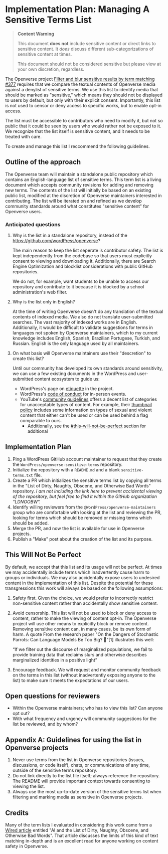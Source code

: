 # Implementation Plan: Managing A Sensitive Terms List

> **Content Warning**
>
> This document **does not** include sensitive content or direct links to
> sensitive content. It _does_ discuss different sub-categorizations of
> sensitive content at times.
>
> This document should not be considered sensitive but please view at your own
> discretion, regardless.

The Openverse project
[Filter and blur sensitive results by term matching #377](https://github.com/orgs/WordPress/projects/70?query=is%3Aopen+sort%3Aupdated-desc&pane=issue&itemId=19530115)
requires that we compare the textual contents of Openverse media against a
denylist of sensitive terms. We use this list to identify media that should be
marked as "sensitive," which means they should not be displayed to users by
default, but only with their explicit consent. Importantly, this list is not
used to censor or deny access to specific works, but to enable opt-in access.

The list must be accessible to contributors who need to modify it, but not so
public that it could be seen by users who would rather not be exposed to it. We
recognize that the list itself is sensitive content, and it needs to be treated
with care.

To create and manage this list I reccommend the following guidelines.

## Outline of the approach

The Openverse team will maintain a standalone public repository which contains
an English-language list of sensitive terms. This term list is a living document
which accepts community revisions for adding and removing new terms. The
contents of the list will initially be based on an existing public list,
modified at the discretion of Openverse maintainers interested in contributing.
The list will be iterated on and refined as we develop community standards
around what constitutes "sensitive content" for Openverse users.

### Anticipated questions

1.  Why is the list in a standalone repository, instead of the
    https://github.com/wordPress/openverse?

    The main reason to keep the list seperate is contributor safety. The list is
    kept independently from the codebase so that users must explicitly consent
    to viewing and downloading it. Additionally, there are Search Engine
    Optimization and blocklist considerations with public GitHub repositories.

    We do not, for example, want students to be unable to access our repository
    and contribute to it because it is blocked by a school administration's web
    filter.

2.  Why is the list only in English?

    At the time of writing Openverse doesn't do any translation of the textual
    contents of indexed media. We also do not translate user-submitted searches.
    The vast majority of indexed works are in English. Additionally, it would be
    difficult to validate suggestions for terms in languages not spoken by
    Openverse maintainers, which to my current knowledge includes English,
    Spanish, Brazilian Portugese, Turkish, and Russian. English is the only
    language used by all maintainers.

3.  On what basis will Openverse maintainers use their "descretion" to create
    this list?

    Until our community has developed its own standards around sensitivity, we
    can use a few existing documents in the WordPress and user-submitted content
    ecosystem to guide us:

    - WordPress's page on [etiquette](https://wordpress.org/about/etiquette/) in
      the project.
    - WordPress's
      [code of conduct](https://make.wordpress.org/community/handbook/wordcamp-organizer/planning-details/code-of-conduct/)
      for in-person events.
    - YouTube's
      [community guidelines](https://www.youtube.com/howyoutubeworks/policies/community-guidelines/)
      offers a decent list of categories for unacceptable types of content. For
      example, their
      [thumbnail policy](https://support.google.com/youtube/answer/9229980?hl=en&ref_topic=9282679#zippy=%2Cage-restricted-thumbnails-and-thumbnail-removal)
      includes some information on types of sexual and violent content that
      either can't be used or can be used behind a flag comparable to ours.
      - Additionally, see the [#this-will-not-be-perfect](#this-wont-be-perfect)
        section for additional

## Implementation Plan

1. Ping a WordPress GitHub account maintainer to request that they create the
   `WordPress/openverse-sensitive-terms` repository.
2. Initialize the repository with a `README.md` and a blank
   `sensitive-terms.txt` file.
3. Create a PR which initializes the sensitive terms list by copying all terms
   in the "List of Dirty, Naughty, Obscene, and Otherwise Bad Words" repository.
   _I am not including the link here to prevent accidental viewing of the
   repository, but feel free to find it within the GitHub organization
   "LDNOOBW"._
4. Identify willing reviewers from the `@WordPress/openverse-maintainers` group
   who are comfortable with looking at the list and reviewing the PR, looking
   for terms which should be removed or missing terms which should be added.
5. Merge the PR, and now the list is available for use in Openverse projects.
6. Publish a "Make" post about the creation of the list and its purpose.

## This Will Not Be Perfect

By default, we accept that this list and its usage will not be perfect. At times
we may accidentally include terms which inadvertently cause harm to groups or
individuals. We may also accidentally expose users to undesired content in the
implementation of this list. Despite the potential for these transgressions this
work will always be based on the following assumptions:

1. Safety first. Given the choice, we would prefer to incorrectly restrict
   non-sensitive content rather than accidentally show sensitive content.
2. Avoid censorship. This list will not be used to block or deny access to
   content, rather to make the viewing of content opt-in. The Openverse project
   will use other means to explicitly block or remove content. Removing
   sensitive content can, in many cases, be its own form of harm. A quote From
   the research paper "On the Dangers of Stochastic Parrots: Can Language Models
   Be Too Big? 🦜"[1] illustrates this well:

   “If we filter out the discourse of marginalized populations, we fail to
   provide training data that reclaims slurs and otherwise describes
   marginalized identities in a positive light”

3. Encourage feedback. We will request and monitor community feedback on the
   terms in this list (without inadvertently exposing anyone to the list) to
   make sure it meets the expectations of our users.

## Open questions for reviewers

- Within the Openverse maintainers; who has to view this list? Can anyone opt
  out?
- With what frequency and urgency will community suggestions for the list be
  reviewed, and by whom?

## Appendix A: Guidelines for using the list in Openverse projects

1. Never use terms from the list in Openverse repositories (issues, discussions,
   or code itself), chats, or communications of any time, outside of the
   sensitive terms repository.
2. Do not link directly to the list file itself; always reference the
   repository. The README will provide important context towards consenting to
   viewing the list.
3. Always use the most up-to-date version of the sensitive terms list when
   filtering and marking media as sensitive in Openverse projects.

## Credits

Many of the term lists I evaluated in considering this work came from a
[Wired article](https://www.wired.com/story/ai-list-dirty-naughty-obscene-bad-words/)
entitled "AI and the List of Dirty, Naughty, Obscene, and Otherwise Bad Words".
That article discusses the limits of this kind of text matching in-depth and is
an excellent read for anyone working on content safety in Openverse.

[^1]: https://dl.acm.org/doi/10.1145/3442188.3445922
